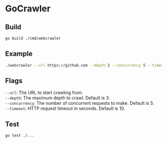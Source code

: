 # GoCrawler

## Build
```bash
go build ./cmd/webcrawler
```

## Example
```bash
./webcrawler --url https://github.com --depth 2 --concurrency 5 --timeout 15
```

## Flags
`--url`: The URL to start crawling from.<br>
`--depth`: The maximum depth to crawl. Default is 3.<br>
`--concurrency`: The number of concurrent requests to make. Default is 5.<br>
`--timeout`: HTTP request timeout in seconds. Default is 10.

## Test
```bash
go test ./...
```

